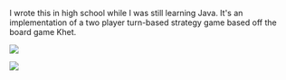 I wrote this in high school while I was still learning Java.
It's an implementation of a two player turn-based strategy game based off the board game Khet. 

![](https://github.com/kdeloach/labs/raw/master/java/deflexion/src/images/preview1.png)

![](https://github.com/kdeloach/labs/raw/master/java/deflexion/src/images/preview2.png)
 